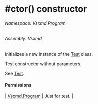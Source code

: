 <a name='M-Vsxmd-Program-Test-#ctor'></a>
# #ctor() constructor

###### Namespace:  Vsxmd.Program

###### Assembly:  Vsxmd

Initializes a new instance of the [Test](././Test.md) class.

Test constructor without parameters.

See [Test](#).

#### Permissions

| [Vsxmd.Program](././././Vsxmd/Program/Program.md) | Just for test. |

